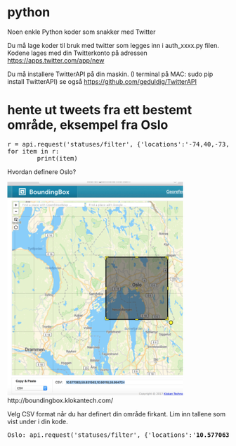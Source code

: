 # python

Noen enkle Python koder som snakker med Twitter

Du må lage koder til bruk med twitter som legges inn i auth_xxxx.py filen. Kodene lages med din Twitterkonto på adressen https://apps.twitter.com/app/new

Du må installere TwitterAPI på din maskin. (I terminal på MAC: sudo pip install TwitterAPI) se også https://github.com/geduldig/TwitterAPI

# hente ut tweets fra ett bestemt område, eksempel fra Oslo

<pre>
r = api.request('statuses/filter', {'locations':'-74,40,-73,41'}) #NYC 
for item in r:
        print(item)
</pre>

Hvordan definere Oslo?

<img src="https://github.com/udirbetalab/python/blob/master/BBox_oslo.png" width=400>
http://boundingbox.klokantech.com/

Velg CSV format når du har definert din område firkant. Lim inn tallene som vist under i din kode.

<pre>
Oslo: api.request('statuses/filter', {'locations':'<b>10.577063,59.831563,10.90116,59.994724</b>'})
</pre>
